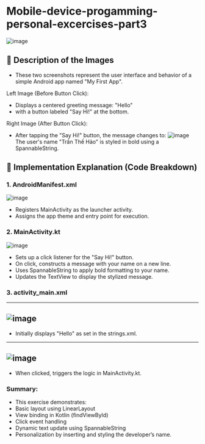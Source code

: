 
# Mobile-device-progamming-personal-excercises-part3
![image](https://github.com/user-attachments/assets/3fac2dc5-061c-4487-a469-f947d29504c2)

## 📱 Description of the Images

- These two screenshots represent the user interface and behavior of a simple Android app named "My First App".

Left Image (Before Button Click):
- Displays a centered greeting message:
"Hello"
- with a button labeled "Say Hi!" at the bottom.

Right Image (After Button Click):
- After tapping the "Say Hi!" button, the message changes to:
![image](https://github.com/user-attachments/assets/08e99fc4-be7a-46ec-b2f9-29930dd960c7)
The user's name "Trần Thế Hảo" is styled in bold using a SpannableString.
## 🧠 Implementation Explanation (Code Breakdown)
### 1. AndroidManifest.xml
![image](https://github.com/user-attachments/assets/3c7ed086-4836-4b37-889f-d84629e38f1a)
- Registers MainActivity as the launcher activity.
- Assigns the app theme and entry point for execution.
### 2. MainActivity.kt
![image](https://github.com/user-attachments/assets/31b5a344-e0ce-44e4-8e51-960390d72d2d)
- Sets up a click listener for the "Say Hi!" button.
- On click, constructs a message with your name on a new line.
- Uses SpannableString to apply bold formatting to your name.
- Updates the TextView to display the stylized message.
### 3. activity_main.xml
------------
![image](https://github.com/user-attachments/assets/d8d82e44-7021-422b-8717-74380ee437b4)
---------------
- Initially displays "Hello" as set in the strings.xml.
-------------
![image](https://github.com/user-attachments/assets/4a98af7c-5b6a-499e-9e7d-549810dec112)
--------------
- When clicked, triggers the logic in MainActivity.kt.
### Summary:
- This exercise demonstrates:
- Basic layout using LinearLayout
- View binding in Kotlin (findViewById)
- Click event handling
- Dynamic text update using SpannableString
- Personalization by inserting and styling the developer’s name.


